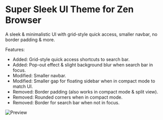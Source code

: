 # Super Sleek UI Theme for Zen Browser

A sleek & minimalistic UI with grid-style quick access, smaller navbar, no border padding & more.

Features:
- Added: Grid-style quick access shortcuts to search bar.
- Added: Pop-out effect & slight background blur when search bar in focus.
- Modified: Smaller navbar.
- Modified: Smaller gap for floating sidebar when in compact mode to match UI.
- Removed: Border padding (also works in compact mode & split view).
- Removed: Rounded corners when in compact mode.
- Removed: Border for search bar when not in focus.

![Preview](https://i.ibb.co/9YVn1qd/image.png)
